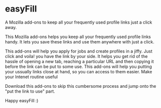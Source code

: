 # easyFill

A Mozilla add-ons to keep all your frequently used profile links just a click away.

This Mozilla add-ons helps you keep all your frequently used profile links handy. It lets you save these links and use them anywhere with just a click.

This add-ons will help you apply for jobs and create profiles in a jiffy. Just click and voila! you have the link by your side. It helps you get rid of the hassle of opening a new tab, reaching a particular URL and then copying it before the link can be put to some use.
This add-ons will help you putting your ussually links close at hand, so you can access to them easier. Make your  Intenet routine useful 

Download this add-ons to skip this cumbersome process and jump onto the "put the link to use" part.

Happy easyFill :)
